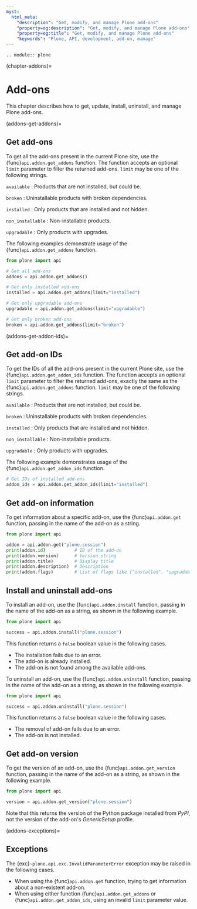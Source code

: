 ```yaml
---
myst:
  html_meta:
    "description": "Get, modify, and manage Plone add-ons"
    "property=og:description": "Get, modify, and manage Plone add-ons"
    "property=og:title": "Get, modify, and manage Plone add-ons"
    "keywords": "Plone, API, development, add-on, manage"
---
```


```{eval-rst}
.. module:: plone
```

(chapter-addons)=

# Add-ons

This chapter describes how to get, update, install, uninstall, and manage Plone add-ons.


(addons-get-addons)=

## Get add-ons

To get all the add-ons present in the current Plone site, use the {func}`api.addon.get_addons` function.
The function accepts an optional `limit` parameter to filter the returned add-ons.
`limit` may be one of the following strings.

`available`
:   Products that are not installed, but could be.

`broken`
:   Uninstallable products with broken dependencies.

`installed`
:   Only products that are installed and not hidden.

`non_installable`
:   Non-installable products.

`upgradable`
:   Only products with upgrades.

The following examples demonstrate usage of the {func}`api.addon.get_addons` function.

```python
from plone import api

# Get all add-ons
addons = api.addon.get_addons()

# Get only installed add-ons
installed = api.addon.get_addons(limit="installed")

# Get only upgradable add-ons
upgradable = api.addon.get_addons(limit="upgradable")

# Get only broken add-ons
broken = api.addon.get_addons(limit="broken")
```

(addons-get-addon-ids)=

## Get add-on IDs

To get the IDs of all the add-ons present in the current Plone site, use the {func}`api.addon.get_addon_ids` function.
The function accepts an optional `limit` parameter to filter the returned add-ons, exactly the same as the {func}`api.addon.get_addons` function.
`limit` may be one of the following strings.

`available`
:   Products that are not installed, but could be.

`broken`
:   Uninstallable products with broken dependencies.

`installed`
:   Only products that are installed and not hidden.

`non_installable`
:   Non-installable products.

`upgradable`
:   Only products with upgrades.

The following example demonstrates usage of the {func}`api.addon.get_addon_ids` function.

```python
# Get IDs of installed add-ons
addon_ids = api.addon.get_addon_ids(limit="installed")
```

## Get add-on information

To get information about a specific add-on, use the {func}`api.addon.get` function, passing in the name of the add-on as a string.

```python
from plone import api

addon = api.addon.get("plone.session")
print(addon.id)           # ID of the add-on
print(addon.version)      # Version string
print(addon.title)        # Display title
print(addon.description)  # Description
print(addon.flags)        # List of flags like ["installed", "upgradable"]
```

## Install and uninstall add-ons

To install an add-on, use the {func}`api.addon.install` function, passing in the name of the add-on as a string, as shown in the following example.

```python
from plone import api

success = api.addon.install("plone.session")
```

This function returns a `false` boolean value in the following cases.
- The installation fails due to an error.
- The add-on is already installed.
- The add-on is not found among the available add-ons.


To uninstall an add-on, use the {func}`api.addon.uninstall` function, passing in the name of the add-on as a string, as shown in the following example.


```python
from plone import api

success = api.addon.uninstall("plone.session")
```

This function returns a `false` boolean value in the following cases.
- The removal of add-on fails due to an error.
- The add-on is not installed.

## Get add-on version

To get the version of an add-on, use the {func}`api.addon.get_version` function, passing in the name of the add-on as a string, as shown in the following example.

```python
from plone import api

version = api.addon.get_version("plone.session")
```

Note that this returns the version of the Python package installed from _PyPI_, not the version of the add-on's _GenericSetup_ profile.

(addons-exceptions)=

## Exceptions

The {exc}`~plone.api.exc.InvalidParameterError` exception may be raised in the following cases.

- When using the {func}`api.addon.get` function, trying to get information about a non-existent add-on.
- When using either function {func}`api.addon.get_addons` or {func}`api.addon.get_addon_ids`, using an invalid `limit` parameter value.
